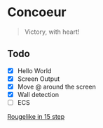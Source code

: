 # Concoeur

> Victory, with heart!

## Todo

- [x] Hello World
- [x] Screen Output
- [x] Move @ around the screen
- [x] Wall detection
- [ ] ECS

[Rougelike in 15 step](https://www.roguebasin.com/index.php?title=How_to_Write_a_Roguelike_in_15_Steps)
